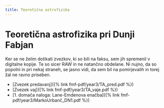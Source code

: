 ```yaml
---
title: Teoretična astrofizika
---
```

# Teoretična astrofizika pri Dunji Fabjan
Ker se ne želim dotikati zvezkov, ki so bili na faksu, sem jih spremenil v digitalne kopije. Te so sicer RAW in ne natančno obdelane. Ni nujno, da so popolni in pri nekaj straneh, se jasno vidi, da sem bil na pomirjevalih in torej žal ne ravno priseben.

* [Zvezek predavanj]({% link fmf-pdf/year3/TA_pred.pdf %})
* [Zvezek vaj]({% link fmf-pdf/year3/TA_vaje.pdf %})
* [1. domača naloga: Lane-Emdenova enačba]({% link fmf-pdf/year3/MarkoUrbanč_DN1.pdf %})
